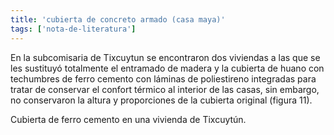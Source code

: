 ```yaml
---
title: 'cubierta de concreto armado (casa maya)'
tags: ['nota-de-literatura']
---
```

En la subcomisaria de Tixcuytun se encontraron dos viviendas a las que se les sustituyó totalmente el entramado de madera y la cubierta de huano con techumbres de ferro cemento con láminas de poliestireno integradas para tratar de conservar el confort térmico al interior de las casas, sin embargo, no conservaron la altura y proporciones de la cubierta original (figura 11).

Cubierta de ferro cemento en una vivienda de Tixcuytún.